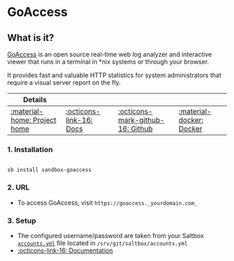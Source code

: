 # GoAccess

## What is it?

[GoAccess](https://goaccess.io/) is an open source real-time web log analyzer and interactive viewer that runs in a terminal in *nix systems or through your browser.

It provides fast and valuable HTTP statistics for system administrators that require a visual server report on the fly.

| Details     |             |             |             |
|-------------|-------------|-------------|-------------|
| [:material-home: Project home ](https://goaccess.io/) | [:octicons-link-16: Docs](https://goaccess.io/man) | [:octicons-mark-github-16: Github](https://goaccess.io/github) | [:material-docker: Docker ](https://hub.docker.com/r/gregyankovoy/goaccess)|

### 1. Installation

``` shell

sb install sandbox-goaccess

```

### 2. URL

- To access GoAccess, visit `https://goaccess._yourdomain.com_`

### 3. Setup
- The configured username/password are taken from your Saltbox [`accounts.yml`](/saltbox/install#configuration) file located in `/srv/git/saltbox/accounts.yml`
- [:octicons-link-16: Documentation](https://goaccess.io/man)
